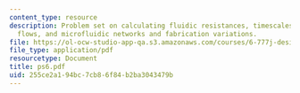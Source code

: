 ```yaml
---
content_type: resource
description: Problem set on calculating fluidic resistances, timescales in microfluidic
  flows, and microfluidic networks and fabrication variations.
file: https://ol-ocw-studio-app-qa.s3.amazonaws.com/courses/6-777j-design-and-fabrication-of-microelectromechanical-devices-spring-2007/255ce2a194bc7cb86f84b2ba3043479b_ps6.pdf
file_type: application/pdf
resourcetype: Document
title: ps6.pdf
uid: 255ce2a1-94bc-7cb8-6f84-b2ba3043479b
---
```

